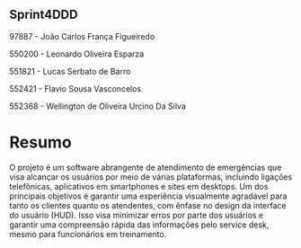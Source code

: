 ## Sprint4DDD

97887 - João Carlos França Figueiredo

550200 - Leonardo Oliveira Esparza

551821 - Lucas Serbato de Barro

552421 - Flavio Sousa Vasconcelos

552368 - Wellington de Oliveira Urcino Da Silva

# Resumo

O projeto é um software abrangente de atendimento de emergências que visa alcançar os usuários por meio de várias plataformas, incluindo ligações telefônicas, aplicativos em smartphones e sites em desktops. Um dos principais objetivos é garantir uma experiência visualmente agradável para tanto os clientes quanto os atendentes, com ênfase no design da interface do usuário (HUD). Isso visa minimizar erros por parte dos usuários e garantir uma compreensão rápida das informações pelo service desk, mesmo para funcionários em treinamento.
